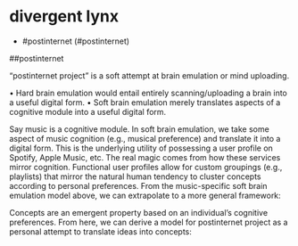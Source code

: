 # divergent lynx

- #postinternet (#postinternet)

##postinternet

“postinternet project” is a soft attempt at brain emulation or mind uploading. 
 
•	Hard brain emulation would entail entirely scanning/uploading a brain into a useful digital form. 
•	Soft brain emulation merely translates aspects of a cognitive module into a useful digital form. 
 
Say music is a cognitive module. In soft brain emulation, we take some aspect of music cognition (e.g., musical preference) and translate it into a digital form. This is the underlying utility of possessing a user profile on Spotify, Apple Music, etc. The real magic comes from how these services mirror cognition. Functional user profiles allow for custom groupings (e.g., playlists) that mirror the natural human tendency to cluster concepts according to personal preferences.
From the music-specific soft brain emulation model above, we can extrapolate to a more general framework:
 
Concepts are an emergent property based on an individual’s cognitive preferences. 
From here, we can derive a model for postinternet project as a personal attempt to translate ideas into concepts:
  

